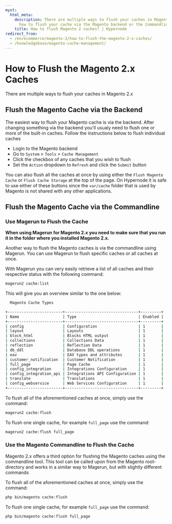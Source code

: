 ```yaml
---
myst:
  html_meta:
    description: There are multiple ways to flush your caches in Magento 2.x. Learn
      how to flush your cache via the Magento backend or the Commandline.
    title: How to flush Magento 2 caches? | Hypernode
redirect_from:
  - /en/ecommerce/magento-2/how-to-flush-the-magento-2-x-caches/
  - /knowledgebase/magento-cache-management/
---
```


<!-- source: https://support.hypernode.com/en/ecommerce/magento-2/how-to-flush-the-magento-2-x-caches/ -->

# How to Flush the Magento 2.x Caches

There are multiple ways to flush your caches in Magento 2.x

## Flush the Magento Cache via the Backend

The easiest way to flush your Magento cache is via the backend. After changing something via the backend you'll usualy need to flush one or more of the built-in caches. Follow the instructions below to flush individual caches

- Login to the Magento backend
- Go to `System` > `Tools` > `Cache Management`
- Click the checkbox of any caches that you wish to flush
- Set the `Action` dropdown to `Refresh` and click the `Submit` button

You can also flush all the caches at once by using either the `Flush Magento Cache` or `Flush Cache Storage` at the top of the page. On Hypernode it is safe to use either of these buttons since the `var/cache` folder that is used by Magento is not shared with any other applications.

## Flush the Magento Cache via the Commandline

### Use Magerun to Flush the Cache

**When using Magerun for Magento 2.x you need to make sure that you run it in the folder where you installed Magento 2.x.**

Another way to flush the Magento caches is via the commandline using Magerun. You can use Magerun to flush specific caches or all caches at once.

With Magerun you can very easily retrieve a list of all caches and their respective status with the following command:

```bash
magerun2 cache:list
```

This will give you an overview similar to the one below:

```bash
  Magento Cache Types

+------------------------+--------------------------------+---------+
| Name                   | Type                           | Enabled |
+------------------------+--------------------------------+---------+
| config                 | Configuration                  | 1       |
| layout                 | Layouts                        | 1       |
| block_html             | Blocks HTML output             | 1       |
| collections            | Collections Data               | 1       |
| reflection             | Reflection Data                | 1       |
| db_ddl                 | Database DDL operations        | 1       |
| eav                    | EAV types and attributes       | 1       |
| customer_notification  | Customer Notification          | 1       |
| full_page              | Page Cache                     | 1       |
| config_integration     | Integrations Configuration     | 1       |
| config_integration_api | Integrations API Configuration | 1       |
| translate              | Translations                   | 1       |
| config_webservice      | Web Services Configuration     | 1       |
+------------------------+--------------------------------+---------+
```

To flush all of the aforementioned caches at once, simply use the command:

```bash
magerun2 cache:flush
```

To flush one single cache, for example `full_page` use the command:

```bash
magerun2 cache:flush full_page
```

### Use the Magento Commandline to Flush the Cache

Magento 2.x offers a third option for flushing the Magento caches using the commandline tool. This tool can be called upon from the Magento root-directory and works in a similar way to Magerun, but with slightly different commands

To flush all of the aforementioned caches at once, simply use the command:

```bash
php bin/magento cache:flush
```

To flush one single cache, for example `full_page` use the command:

```bash
php bin/magento cache:flush full_page
```
